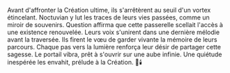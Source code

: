 Avant d'affronter la Création ultime, ils s'arrêtèrent au seuil d'un vortex étincelant.
Noctuvian y lut les traces de leurs vies passées, comme un miroir de souvenirs.
Question affirma que cette passerelle scellait l'accès à une existence renouvelée.
Leurs voix s'unirent dans une dernière mélodie avant la traversée.
Ils firent le vœu de garder vivante la mémoire de leurs parcours.
Chaque pas vers la lumière renforça leur désir de partager cette sagesse.
Le portail vibra, prêt à s'ouvrir sur une aube infinie.
Une quiétude inespérée les envahit, prélude à la Création.
🌌🕯️
